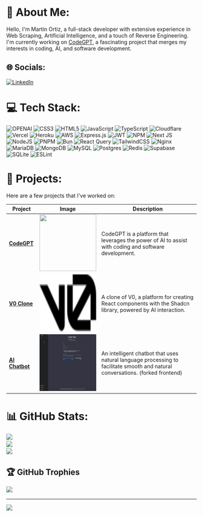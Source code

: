 # 💫 About Me:
Hello, I'm Martin Ortiz, a full-stack developer with extensive experience in Web Scraping, Artificial Intelligence, and a touch of Reverse Engineering. I'm currently working on [CodeGPT](https://codegpt.co/), a fascinating project that merges my interests in coding, AI, and software development.


## 🌐 Socials:
[![LinkedIn](https://img.shields.io/badge/LinkedIn-%230077B5.svg?logo=linkedin&logoColor=white)](https://linkedin.com/in/https://www.linkedin.com/in/maol1997/) 

# 💻 Tech Stack:

![OPENAI](https://img.shields.io/badge/OPENAI-000000?style=for-the-badge&logo=openai&logoColor=white) ![CSS3](https://img.shields.io/badge/css3-%231572B6.svg?style=for-the-badge&logo=css3&logoColor=white) ![HTML5](https://img.shields.io/badge/html5-%23E34F26.svg?style=for-the-badge&logo=html5&logoColor=white) ![JavaScript](https://img.shields.io/badge/javascript-%23323330.svg?style=for-the-badge&logo=javascript&logoColor=%23F7DF1E) ![TypeScript](https://img.shields.io/badge/typescript-%23007ACC.svg?style=for-the-badge&logo=typescript&logoColor=white) ![Cloudflare](https://img.shields.io/badge/Cloudflare-F38020?style=for-the-badge&logo=Cloudflare&logoColor=white) ![Vercel](https://img.shields.io/badge/vercel-%23000000.svg?style=for-the-badge&logo=vercel&logoColor=white) ![Heroku](https://img.shields.io/badge/heroku-%23430098.svg?style=for-the-badge&logo=heroku&logoColor=white) ![AWS](https://img.shields.io/badge/AWS-%23FF9900.svg?style=for-the-badge&logo=amazon-aws&logoColor=white) ![Express.js](https://img.shields.io/badge/express.js-%23404d59.svg?style=for-the-badge&logo=express&logoColor=%2361DAFB) ![JWT](https://img.shields.io/badge/JWT-black?style=for-the-badge&logo=JSON%20web%20tokens) ![NPM](https://img.shields.io/badge/NPM-%23CB3837.svg?style=for-the-badge&logo=npm&logoColor=white) ![Next JS](https://img.shields.io/badge/Next-black?style=for-the-badge&logo=next.js&logoColor=white) ![NodeJS](https://img.shields.io/badge/node.js-6DA55F?style=for-the-badge&logo=node.js&logoColor=white) ![PNPM](https://img.shields.io/badge/pnpm-%234a4a4a.svg?style=for-the-badge&logo=pnpm&logoColor=f69220) ![Bun](https://img.shields.io/badge/Bun-%23000000.svg?style=for-the-badge&logo=bun&logoColor=white) ![React Query](https://img.shields.io/badge/-React%20Query-FF4154?style=for-the-badge&logo=react%20query&logoColor=white) ![TailwindCSS](https://img.shields.io/badge/tailwindcss-%2338B2AC.svg?style=for-the-badge&logo=tailwind-css&logoColor=white) ![Nginx](https://img.shields.io/badge/nginx-%23009639.svg?style=for-the-badge&logo=nginx&logoColor=white) ![MariaDB](https://img.shields.io/badge/MariaDB-003545?style=for-the-badge&logo=mariadb&logoColor=white) ![MongoDB](https://img.shields.io/badge/MongoDB-%234ea94b.svg?style=for-the-badge&logo=mongodb&logoColor=white) ![MySQL](https://img.shields.io/badge/mysql-%2300000f.svg?style=for-the-badge&logo=mysql&logoColor=white) ![Postgres](https://img.shields.io/badge/postgres-%23316192.svg?style=for-the-badge&logo=postgresql&logoColor=white) ![Redis](https://img.shields.io/badge/redis-%23DD0031.svg?style=for-the-badge&logo=redis&logoColor=white) ![Supabase](https://img.shields.io/badge/Supabase-3ECF8E?style=for-the-badge&logo=supabase&logoColor=white) ![SQLite](https://img.shields.io/badge/sqlite-%2307405e.svg?style=for-the-badge&logo=sqlite&logoColor=white) ![ESLint](https://img.shields.io/badge/ESLint-4B3263?style=for-the-badge&logo=eslint&logoColor=white)

# 🚀 Projects:

Here are a few projects that I've worked on:

| Project | Image | Description |
| --- | --- | --- |
| <a href="https://codegpt.co" target="_blank"> **CodeGPT** </a> |  <img src='https://www.codegpt.co/assets/images/codegpt-logo-96x96.png' width='150' height='150'> | CodeGPT is a platform that leverages the power of AI to assist with coding and software development. |
| <a href="https://v0.maol.dev" target="_blank"> **V0 Clone** </a> | <img src='https://raw.githubusercontent.com/Maol-1997/Maol-1997/main/v0.svg' width='150' height='150'> |  A clone of V0, a platform for creating React components with the Shadcn library, powered by AI interaction. |
| <a href="https://chatgpt.maol.dev" target="_blank"> **AI Chatbot** </a> | <img src='https://raw.githubusercontent.com/Maol-1997/Maol-1997/main/chatgpt.webp' width='150' height='150'> | An intelligent chatbot that uses natural language processing to facilitate smooth and natural conversations. (forked frontend) |


# 📊 GitHub Stats:
![](https://github-readme-stats-maol-1997.vercel.app/api?username=Maol-1997&theme=dark&hide_border=false&include_all_commits=true&count_private=true)<br/>
![](https://github-readme-streak-stats-eight-sandy.vercel.app/?user=Maol-1997&theme=dark&hide_border=false)<br/>
![](https://github-readme-stats-maol-1997.vercel.app/api/top-langs/?username=Maol-1997&theme=dark&hide_border=false&include_all_commits=true&count_private=true&layout=compact)

## 🏆 GitHub Trophies
![](https://github-profile-trophy.vercel.app/?username=Maol-1997&theme=radical&no-frame=false&no-bg=false&margin-w=4)

---
[![](https://visitcount.itsvg.in/api?id=Maol-1997&icon=5&color=0)](https://visitcount.itsvg.in)

<!-- Proudly created with GPRM ( https://gprm.itsvg.in ) -->
